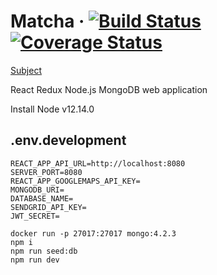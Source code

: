 # Matcha &middot; [![Build Status](https://travis-ci.com/sevngo/matcha.svg?branch=master)](https://travis-ci.com/sevngo/matcha) [![Coverage Status](https://coveralls.io/repos/github/sevngo/matcha/badge.svg?branch=master)](https://coveralls.io/github/sevngo/matcha?branch=master)

[Subject](https://github.com/sevngo/Matcha/blob/master/subject.pdf)

React Redux Node.js MongoDB web application

Install Node v12.14.0

## .env.development

```
REACT_APP_API_URL=http://localhost:8080
SERVER_PORT=8080
REACT_APP_GOOGLEMAPS_API_KEY=
MONGODB_URI=
DATABASE_NAME=
SENDGRID_API_KEY=
JWT_SECRET=
```

```
docker run -p 27017:27017 mongo:4.2.3
npm i
npm run seed:db
npm run dev
```
